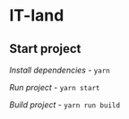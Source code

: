# IT-land

## Start project

*Install dependencies* - `yarn`

*Run project* - `yarn start`

*Build project* - `yarn run build`
